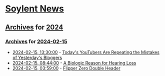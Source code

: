 # [Soylent News](../../../README.md)

## [Archives](../../index.md) for [2024](../index.md)

### [Archives](../../index.md) for [2024-02-15](index.md)

* [2024-02-15, 13:30:00](https://soylentnews.org/article.pl?sid=24/02/14/1333214&from=rss) - [Today's YouTubers Are Repeating the Mistakes of Yesterday's Bloggers](https://soylentnews.org/article.pl?sid=24/02/14/1333214&from=rss)
* [2024-02-15, 08:44:00](https://soylentnews.org/article.pl?sid=24/02/13/2338248&from=rss) - [A Biologic Reason for Hearing Loss](https://soylentnews.org/article.pl?sid=24/02/13/2338248&from=rss)
* [2024-02-15, 03:59:00](https://soylentnews.org/article.pl?sid=24/02/13/2123254&from=rss) - [Flipper Zero Double Header](https://soylentnews.org/article.pl?sid=24/02/13/2123254&from=rss)
